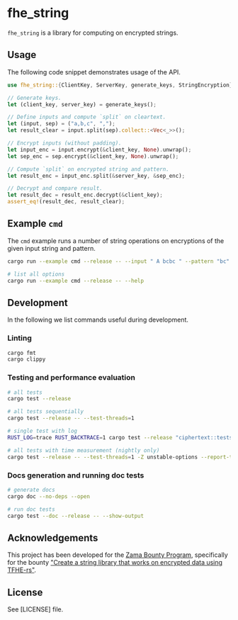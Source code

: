 # fhe_string

`fhe_string` is a library for computing on encrypted strings.

## Usage
The following code snippet demonstrates usage of the API.
```rust
use fhe_string::{ClientKey, ServerKey, generate_keys, StringEncryption};

// Generate keys.
let (client_key, server_key) = generate_keys();

// Define inputs and compute `split` on cleartext.
let (input, sep) = ("a,b,c", ",");
let result_clear = input.split(sep).collect::<Vec<_>>();

// Encrypt inputs (without padding).
let input_enc = input.encrypt(&client_key, None).unwrap();
let sep_enc = sep.encrypt(&client_key, None).unwrap();

// Compute `split` on encrypted string and pattern.
let result_enc = input_enc.split(&server_key, &sep_enc);

// Decrypt and compare result.
let result_dec = result_enc.decrypt(&client_key);
assert_eq!(result_dec, result_clear);
```

## Example `cmd`

The `cmd` example runs a number of string operations on encryptions of the given input string and pattern.
```bash
cargo run --example cmd --release -- --input " A bcbc " --pattern "bc"

# list all options
cargo run --example cmd --release -- --help
```

## Development

In the following we list commands useful during development.

### Linting
```bash
cargo fmt
cargo clippy
```

### Testing and performance evaluation
```bash
# all tests
cargo test --release

# all tests sequentially
cargo test --release -- --test-threads=1

# single test with log
RUST_LOG=trace RUST_BACKTRACE=1 cargo test --release "ciphertext::tests::insert::add" -- --nocapture --exact

# all tests with time measurement (nightly only)
cargo test --release -- --test-threads=1 -Z unstable-options --report-time
```

### Docs generation and running doc tests
```bash
# generate docs
cargo doc --no-deps --open

# run doc tests
cargo test --doc --release -- --show-output
```

## Acknowledgements
This project has been developed for the [Zama Bounty Program](https://github.com/zama-ai/bounty-program), specifically for the bounty ["Create a string library that works on encrypted data using TFHE-rs"](https://github.com/zama-ai/bounty-program/issues/80).

## License

See [LICENSE] file.
